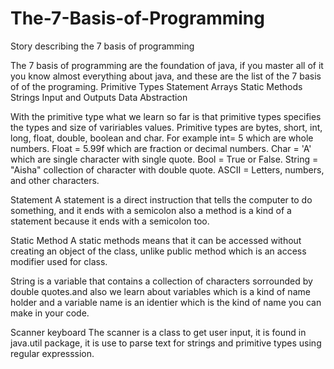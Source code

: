 # The-7-Basis-of-Programming
Story describing the 7 basis of programming

The 7 basis of programming are the foundation of java, if you master all of it you know almost everything about java, and these are the list of the 7 basis of of the programing.
Primitive Types
Statement
Arrays
Static Methods
Strings
Input and Outputs
Data Abstraction

With the primitive type what we learn so far is that primitive types specifies the types and size of variriables values.
Primitive types are bytes, short, int, long, float, double, boolean and char. For example
int= 5 which are whole numbers.
Float = 5.99f which are fraction or decimal numbers.
Char = 'A' which are single character with single quote.
Bool = True or False.
String = "Aisha" collection of character with double quote.
ASCII = Letters, numbers, and other characters.

Statement
A statement is a direct instruction that tells the computer to do something, and it ends with a semicolon also a method is a kind of a statement because it ends with a semicolon too.

Static Method
A static methods means that it can be accessed without creating an object of the class, unlike public method which is an access modifier used for class.

String is a variable that contains a collection of characters sorrounded by double quotes.and also we learn about variables which is a kind of name holder and a variable name is an identier which is the kind of name you can make in your code.

Scanner keyboard
The scanner is a class to get user input, it is found in java.util package, it is use to parse text for strings and primitive types using regular expresssion.
